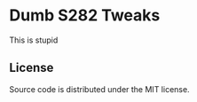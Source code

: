 <h1>Dumb S282 Tweaks</h1>
<p>This is stupid</p>

## License
<p>
	Source code is distributed under the MIT license.
</p>
